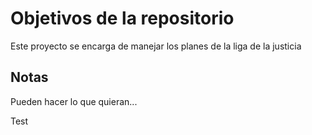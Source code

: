 # Objetivos de la repositorio

Este proyecto se encarga de manejar los planes de la liga de la justicia


## Notas
Pueden hacer lo que quieran...

Test
